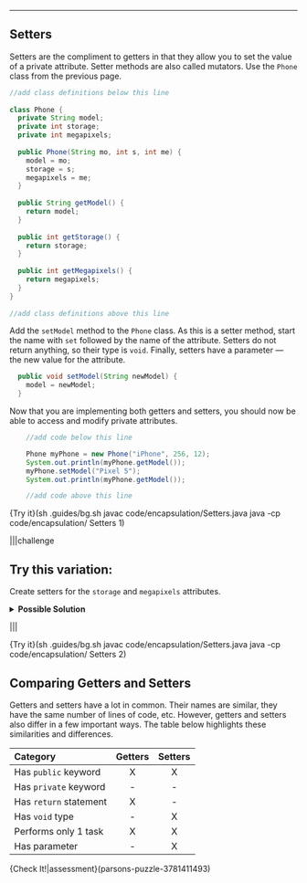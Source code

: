 ----------

## Setters

Setters are the compliment to getters in that they allow you to set the value of a private attribute. Setter methods are also called mutators. Use the `Phone` class from the previous page.

```java
//add class definitions below this line
    
class Phone {
  private String model;
  private int storage;
  private int megapixels;
  
  public Phone(String mo, int s, int me) {
    model = mo;
    storage = s;
    megapixels = me;
  }
  
  public String getModel() {
    return model;
  }
  
  public int getStorage() {
    return storage;
  }
  
  public int getMegapixels() {
    return megapixels;
  }
}
  
//add class definitions above this line
```

Add the `setModel` method to the `Phone` class. As this is a setter method, start the name with `set` followed by the name of the attribute. Setters do not return anything, so their type is `void`. Finally, setters have a parameter — the new value for the attribute.

```java
  public void setModel(String newModel) {
    model = newModel;
  }
```

Now that you are implementing both getters and setters, you should now be able to access and modify private attributes.

```java
    //add code below this line

    Phone myPhone = new Phone("iPhone", 256, 12);
    System.out.println(myPhone.getModel());
    myPhone.setModel("Pixel 5");
    System.out.println(myPhone.getModel());

    //add code above this line
```

{Try it}(sh .guides/bg.sh javac code/encapsulation/Setters.java java -cp code/encapsulation/ Setters 1)

|||challenge
## Try this variation:
Create setters for the `storage` and `megapixels` attributes.

<details>
  <summary><strong>Possible Solution</strong></summary>
  
  ```java
  public void setStorage(int newStorage) {
    storage = newStorage;
  }
  
  public void setMegapixels(int newMegapixels) {
    megapixels = newMegapixels;
  }
  ```
  
</details>

|||

{Try it}(sh .guides/bg.sh javac code/encapsulation/Setters.java java -cp code/encapsulation/ Setters 2)

## Comparing Getters and Setters

Getters and setters have a lot in common. Their names are similar, they have the same number of lines of code, etc. However, getters and setters also differ in a few important ways. The table below highlights these similarities and differences.

|Category|Getters|Setters|
|:-------|:-----:|:-----:|
|Has `public` keyword|X|X|
|Has `private` keyword|-|-|
|Has `return` statement|X|-|
|Has `void` type|-|X|
|Performs only 1 task|X|X|
|Has parameter|-|X|

{Check It!|assessment}(parsons-puzzle-3781411493)
